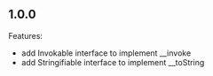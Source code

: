 ## 1.0.0

Features:

* add Invokable interface to implement __invoke
* add Stringifiable interface to implement __toString

